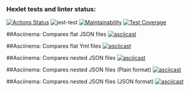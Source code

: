 ### Hexlet tests and linter status:

[![Actions Status](https://github.com/AnastasiaBrykina/frontend-project-46/workflows/hexlet-check/badge.svg)](https://github.com/AnastasiaBrykina/frontend-project-46/actions)
![jest-test](https://github.com/AnastasiaBrykina/frontend-project-46/actions/workflows/hexlet-project-46.yml/badge.svg)
[![Maintainability](https://api.codeclimate.com/v1/badges/70169c50c9e0f1a9214d/maintainability)](https://codeclimate.com/github/AnastasiaBrykina/frontend-project-46/maintainability)
[![Test Coverage](https://api.codeclimate.com/v1/badges/70169c50c9e0f1a9214d/test_coverage)](https://codeclimate.com/github/AnastasiaBrykina/frontend-project-46/test_coverage)

##Asciinema: Compares flat JSON files
[![asciicast](https://asciinema.org/a/G2gMtdSTqBC0lsXb8GJYu1Zrw.svg)](https://asciinema.org/a/G2gMtdSTqBC0lsXb8GJYu1Zrw)

##Asciinema: Compares flat Yml files
[![asciicast](https://asciinema.org/a/oakzVOvrJ6ZjIEpxX5CRiVKsV.svg)](https://asciinema.org/a/oakzVOvrJ6ZjIEpxX5CRiVKsV)

##Asciinema: Compares nested JSON files
[![asciicast](https://asciinema.org/a/oBbzPuDlDRLIctgiipCxlzdzP.svg)](https://asciinema.org/a/oBbzPuDlDRLIctgiipCxlzdzP)

##Asciinema: Compares nested JSON files (Plain format)
[![asciicast](https://asciinema.org/a/rDhChNkrUDIF3GYpZ6X6e0aY0.svg)](https://asciinema.org/a/rDhChNkrUDIF3GYpZ6X6e0aY0)

##Asciinema: Compares nested JSON files (JSON format)
[![asciicast](https://asciinema.org/a/9uKFmgWXdmgo8YkwvOhKAwV4i.svg)](https://asciinema.org/a/9uKFmgWXdmgo8YkwvOhKAwV4i)

